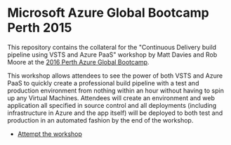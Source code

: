 # Microsoft Azure Global Bootcamp Perth 2015

This repository contains the collateral for the "Continuous Delivery build pipeline using VSTS and Azure PaaS" workshop by Matt Davies and Rob Moore at the [2016 Perth Azure Global Bootcamp](http://www.meetup.com/Perth-Cloud/events/228448853/).

This workshop allows attendees to see the power of both VSTS and Azure PaaS to quickly create a professional build pipeline with a test and production environment from nothing within an hour without having to spin up any Virtual Machines. Attendees will create an environment and web application all specified in source control and all deployments (including infrastructure in Azure and the app itself) will be deployed to both test and production in an automated fashion by the end of the workshop.

* [Attempt the workshop](workshop.md)
